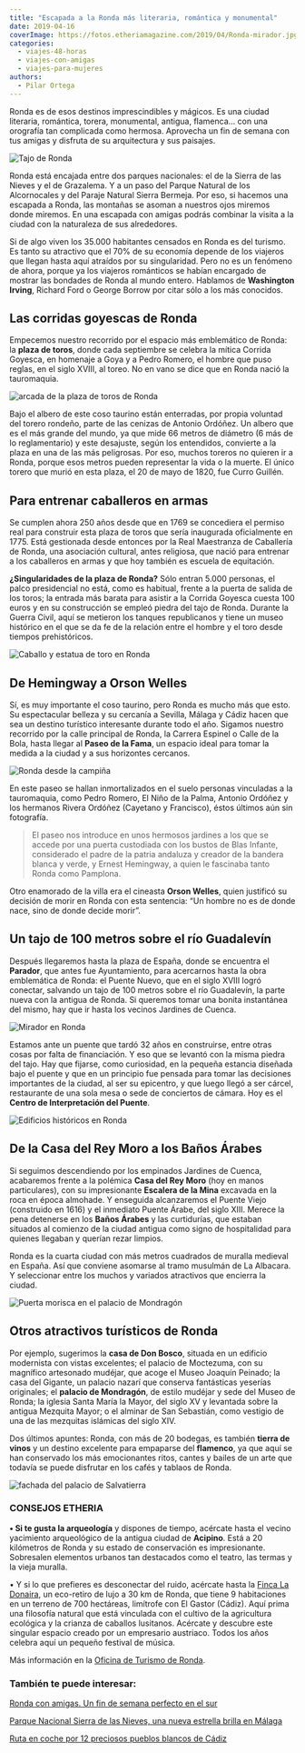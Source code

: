 ```yaml
---
title: "Escapada a la Ronda más literaria, romántica y monumental"
date: 2019-04-16
coverImage: https://fotos.etheriamagazine.com/2019/04/Ronda-mirador.jpg
categories: 
  - viajes-48-horas
  - viajes-con-amigas
  - viajes-para-mujeres
authors: 
  - Pilar Ortega
---
```


Ronda es de esos destinos imprescindibles y mágicos. Es una ciudad literaria, romántica, torera, monumental, antigua, flamenca… con una orografía tan complicada como hermosa. Aprovecha un fin de semana con tus amigas y disfruta de su arquitectura y sus paisajes.

![Tajo de Ronda](https://fotos.etheriamagazine.com/2019/04/Ronda-puente-nuevo.jpg "Puente Nuevo en Ronda. © William Fernandes")

Ronda está encajada entre dos parques nacionales: el de la Sierra de las Nieves y el de 
Grazalema. Y a un paso del Parque Natural de los Alcornocales y del Paraje Natural 
Sierra Bermeja. Por eso, si hacemos una escapada a Ronda, las montañas se asoman a 
nuestros ojos miremos donde miremos. En una escapada con amigas podrás combinar la 
visita a la ciudad con la naturaleza de sus alrededores. 

Si de algo viven los 35.000 habitantes censados en Ronda es del turismo. Es tanto su 
atractivo que el 70% de su economía depende de los viajeros que llegan hasta aquí 
atraídos por su singularidad. Pero no es un fenómeno de ahora, porque ya los viajeros 
románticos se habían encargado de mostrar las bondades de Ronda al mundo entero. 
Hablamos de **Washington Irving**, Richard Ford o George Borrow por citar sólo a los más 
conocidos. 

## Las corridas goyescas de Ronda

Empecemos nuestro recorrido por el espacio más emblemático de Ronda: la **plaza de 
toros**, donde cada septiembre se celebra la mítica Corrida Goyesca, en homenaje a Goya 
y a Pedro Romero, el hombre que puso reglas, en el siglo XVIII, al toreo. No en vano se 
dice que en Ronda nació la tauromaquia. 

![arcada de la plaza de toros de Ronda](https://fotos.etheriamagazine.com/2019/04/Ronda-plaza-toros.jpg "Plaza de toros de Ronda. ©PB")

Bajo el albero de este coso taurino están enterradas, por propia voluntad del torero 
rondeño, parte de las cenizas de Antonio Ordóñez. Un albero que es el más grande del 
mundo, ya que mide 66 metros de diámetro (6 más de lo reglamentario) y este desajuste, 
según los entendidos, convierte a la plaza en una de las más peligrosas. Por eso, muchos 
toreros no quieren ir a Ronda, porque esos metros pueden representar la vida o la 
muerte. El único torero que murió en esta plaza, el 20 de mayo de 1820, fue Curro 
Guillén. 

## Para entrenar caballeros en armas

Se cumplen ahora 250 años desde que en 1769 se concediera el permiso real para construir 
esta plaza de toros que sería inaugurada oficialmente en 1775. Está gestionada desde 
entonces por la Real Maestranza de Caballería de Ronda, una asociación cultural, antes 
religiosa, que nació para entrenar a los caballeros en armas y que hoy también es 
escuela de equitación. 

**¿Singularidades de la plaza de Ronda?** Sólo entran 5.000 personas, el palco 
presidencial no está, como es habitual, frente a la puerta de salida de los toros; la 
entrada más barata para asistir a la Corrida Goyesca cuesta 100 euros y en su 
construcción se empleó piedra del tajo de Ronda. Durante la Guerra Civil, aquí se 
metieron los tanques republicanos y tiene un museo histórico en el que se da fe de la 
relación entre el hombre y el toro desde tiempos prehistóricos. 

![Caballo y estatua de toro en Ronda](https://fotos.etheriamagazine.com/2019/04/toro-ronda.jpg "La cultura taurina está presente en Ronda. ©PB")

## De Hemingway a Orson Welles

Sí, es muy importante el coso taurino, pero Ronda es mucho más que esto. Su espectacular 
belleza y su cercanía a Sevilla, Málaga y Cádiz hacen que sea un destino turístico 
interesante durante todo el año. Sigamos nuestro recorrido por la calle principal de 
Ronda, la Carrera Espinel o Calle de la Bola, hasta llegar al **Paseo de la Fama**, un 
espacio ideal para tomar la medida a la ciudad y a sus horizontes cercanos. 

![Ronda desde la campiña](https://fotos.etheriamagazine.com/2019/04/Ronda-panoramica.jpg "Panorámica de Ronda al atardecer. ©Alejandro López")

En este paseo se hallan inmortalizados en el suelo personas vinculadas a la tauromaquia, 
como Pedro Romero, El Niño de la Palma, Antonio Ordóñez y los hermanos Rivera Ordóñez 
(Cayetano y Francisco), éstos últimos aún sin fotografía. 

> El paseo nos introduce en unos hermosos jardines a los que se accede por una puerta 
> custodiada con los bustos de Blas Infante, considerado el padre de la patria andaluza y 
> creador de la bandera blanca y verde, y Ernest Hemingway, a quien le fascinaba tanto 
> Ronda como Pamplona. 

Otro enamorado de la villa era el cineasta **Orson Welles**, quien justificó su decisión 
de morir en Ronda con esta sentencia: “Un hombre no es de donde nace, sino de donde 
decide morir”. 

## Un tajo de 100 metros sobre el río Guadalevín

Después llegaremos hasta la plaza de España, donde se encuentra el **Parador**, que 
antes fue Ayuntamiento, para acercarnos hasta la obra emblemática de Ronda: el Puente 
Nuevo, que en el siglo XVIII logró conectar, salvando un tajo de 100 metros sobre el río 
Guadalevín, la parte nueva con la antigua de Ronda. Si queremos tomar una bonita 
instantánea del mismo, hay que ir hasta los vecinos Jardines de Cuenca. 

![Mirador en Ronda](https://fotos.etheriamagazine.com/2019/04/Ronda-mirador.jpg "Mirador del Puente Nuevo. ©PB")

Estamos ante un puente que tardó 32 años en construirse, entre otras cosas por falta de 
financiación. Y eso que se levantó con la misma piedra del tajo. Hay que fijarse, como 
curiosidad, en la pequeña estancia diseñada bajo el puente y que en un principio fue 
pensada para tomar las decisiones importantes de la ciudad, al ser su epicentro, y que 
luego llegó a ser cárcel, restaurante de una sola mesa o sede de conciertos de cámara. 
Hoy es el **Centro de Interpretación del Puente**. 

![Edificios históricos en Ronda](https://fotos.etheriamagazine.com/2019/04/ronda-casa-rey-moro.jpg "Casa del Rey Moro. © O.T. Ronda")

## De la Casa del Rey Moro a los Baños Árabes

Si seguimos descendiendo por los empinados Jardines de Cuenca, acabaremos frente a la 
polémica **Casa del Rey Moro** (hoy en manos particulares), con su impresionante 
**Escalera de la Mina** excavada en la roca en época almohade. Y enseguida alcanzaremos 
el Puente Viejo (construido en 1616) y el inmediato Puente Árabe, del siglo XIII. Merece 
la pena detenerse en los **Baños Árabes** y las curtidurías, que estaban situados al 
comienzo de la ciudad antigua como signo de hospitalidad para quienes llegaban y querían 
rezar limpios. 

Ronda es la cuarta ciudad con más metros cuadrados de muralla medieval en España. Así 
que conviene asomarse al tramo musulmán de La Albacara. Y seleccionar entre los muchos y 
variados atractivos que encierra la ciudad. 

![Puerta morisca en el palacio de Mondragón](https://fotos.etheriamagazine.com/2019/04/ronda-palacio-mondragon.jpg "Palacio de Mondragón. © O.T. Ronda")

## Otros atractivos turísticos de Ronda

Por ejemplo, sugerimos la **casa de Don Bosco**, situada en un edificio modernista con 
vistas excelentes; el palacio de Moctezuma, con su magnífico artesonado mudéjar, que 
acoge el Museo Joaquín Peinado; la casa del Gigante, un palacio nazarí que conserva 
fantásticas yeserías originales; el **palacio de Mondragón**, de estilo mudéjar y sede 
del Museo de Ronda; la iglesia Santa María la Mayor, del siglo XV y levantada sobre la 
antigua Mezquita Mayor; o el alminar de San Sebastián, como vestigio de una de las 
mezquitas islámicas del siglo XIV. 

Dos últimos apuntes: Ronda, con más de 20 bodegas, es también **tierra de vinos** y un 
destino excelente para empaparse del **flamenco**, ya que aquí se han conservado los más 
emocionantes ritos, cantes y bailes de un arte que todavía se puede disfrutar en los 
cafés y tablaos de Ronda. 

![fachada del palacio de Salvatierra](https://fotos.etheriamagazine.com/2019/04/ronda-palacio-salvatierra.jpg "Palacio de Salvatierra. Ronda. © O.T. Ronda")

### CONSEJOS ETHERIA

**• Si te gusta la arqueología** y dispones de tiempo, acércate hasta el vecino 
yacimiento arqueológico de la antigua ciudad de **Acipino**. Está a 20 kilómetros de 
Ronda y su estado de conservación es impresionante. Sobresalen elementos urbanos tan 
destacados como el teatro, las termas y la vieja muralla. 

• Y si lo que prefieres es desconectar del ruido, acércate hasta la [Finca La 
Donaira](https://ladonaira.com/es/), un eco-retiro de lujo a 30 km de Ronda, que tiene 9 
habitaciones en un terreno de 700 hectáreas, limítrofe con El Gastor (Cádiz). Aquí prima 
una filosofía natural que está vinculada con el cultivo de la agricultura ecológica y la 
crianza de caballos lusitanos. Acércate y descubre este singular espacio creado por un 
empresario austriaco. Todos los años celebra aquí un pequeño festival de música. 

Más información en la [Oficina de Turismo de Ronda](http://turismoderonda.es/es/). 

### También te puede interesar:

[Ronda con amigas. Un fin de semana perfecto en el 
sur](https://etheriamagazine.com/2021/11/23/planes-en-ronda-con-amigas/) 

[Parque Nacional Sierra de las Nieves, una nueva estrella brilla en 
Málaga](https://etheriamagazine.com/2021/06/26/revista-viajes-que-ver-parque-sierra-de-nieves/) 

[Ruta en coche por 12 preciosos pueblos blancos de 
Cádiz](https://etheriamagazine.com/2018/11/02/ruta-por-los-pueblos-blancos-de-cadiz/)
